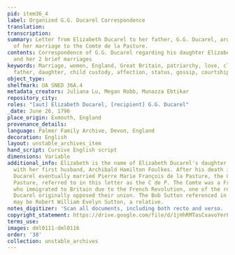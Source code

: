 ```yaml
---
pid: item36_4
label: Organized G.G. Ducarel Correspondence
translation:
transcription:
summary: Letter from Elizabeth Ducarel to her father, G.G. Ducarel, arguing in favor
  of her marriage to the Comte de la Pasture.
contents: Correspondence of G.G. Ducarel regarding his daughter Elizabeth, Betsy,
  and her 2 brief marriages
keywords: Marriage, women, England, Great Britain, patriarchy, love, class, France,
  father, daughter, child custody, affection, status, gossip, courtship, widowhood
object_type:
shelfmark: UA SNED 36A.4
metadata_creators: Juliana Lu, Megan Robb, Munazza Ebtikar
repository_city:
roles: "[aut] Elizabeth Ducarel, [recipient] G.G. Ducarel"
_date: June 26, 1796
place_origin: Exmouth, England
provenance_details:
language: Palmer Family Archive, Devon, England
decoration: English
layout: unstable_archives_item
hand_script: Cursive English script
dimensions: Variable
additional_info: Elizabeth is the name of Elizabeth Ducarel's daughter, whom she had
  with her first husband, Archibald Hamilton Foulkes. After his death in 1795, Elizabeth
  Ducarel eventually married Pierre Marie François de la Pasture, the Comte de la
  Pasture, referred to in this letter as the C de P. The Comte was a French noble
  who immigrated to Britain due to the French Revolution, one of the reasons why G.G.
  Ducarel originally opposed their union. The Bob Sutton referenced in this letter
  may be Robert William Evelyn Sutton, a relative.
notes_digitizer: 'Scan all documents, including both recto and verso. '
copyright_statement: https://drive.google.com/file/d/1jHhRMTasCxavoYer89Wn8_Xn65nL0sW0/view?usp=sharing
terms_use:
images: dml0111-dml0116
order: '38'
collection: unstable_archives
---
```

